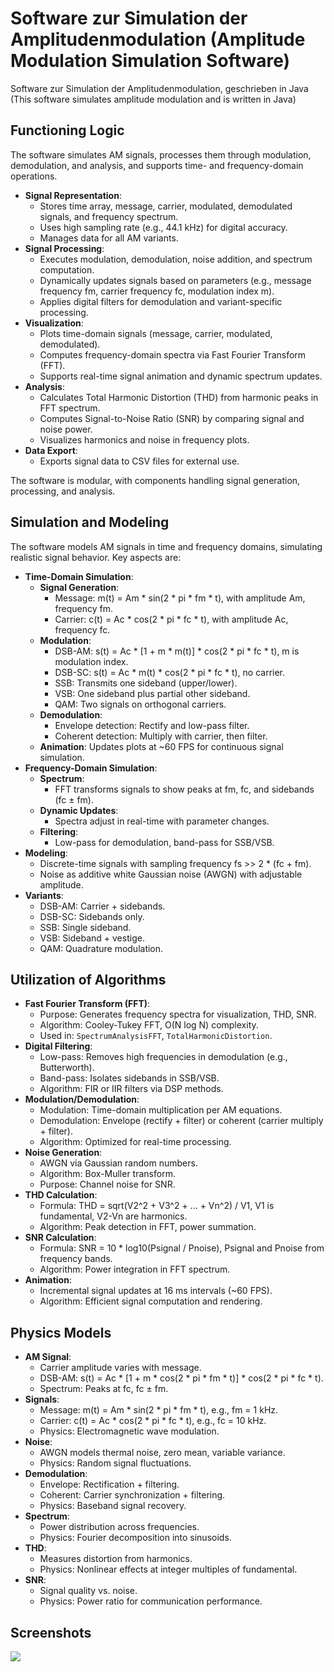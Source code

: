 # Software zur Simulation der Amplitudenmodulation (Amplitude Modulation Simulation Software)

Software zur Simulation der Amplitudenmodulation, geschrieben in Java (This software simulates amplitude modulation and is written in Java)

## Functioning Logic

The software simulates AM signals, processes them through modulation, demodulation, and analysis, and supports time- and frequency-domain operations.

- **Signal Representation**:
  - Stores time array, message, carrier, modulated, demodulated signals, and frequency spectrum.
  - Uses high sampling rate (e.g., 44.1 kHz) for digital accuracy.
  - Manages data for all AM variants.
- **Signal Processing**:
  - Executes modulation, demodulation, noise addition, and spectrum computation.
  - Dynamically updates signals based on parameters (e.g., message frequency fm, carrier frequency fc, modulation index m).
  - Applies digital filters for demodulation and variant-specific processing.
- **Visualization**:
  - Plots time-domain signals (message, carrier, modulated, demodulated).
  - Computes frequency-domain spectra via Fast Fourier Transform (FFT).
  - Supports real-time signal animation and dynamic spectrum updates.
- **Analysis**:
  - Calculates Total Harmonic Distortion (THD) from harmonic peaks in FFT spectrum.
  - Computes Signal-to-Noise Ratio (SNR) by comparing signal and noise power.
  - Visualizes harmonics and noise in frequency plots.
- **Data Export**:
  - Exports signal data to CSV files for external use.

The software is modular, with components handling signal generation, processing, and analysis.

## Simulation and Modeling

The software models AM signals in time and frequency domains, simulating realistic signal behavior. Key aspects are:

- **Time-Domain Simulation**:
  - **Signal Generation**:
    - Message: m(t) = Am * sin(2 * pi * fm * t), with amplitude Am, frequency fm.
    - Carrier: c(t) = Ac * cos(2 * pi * fc * t), with amplitude Ac, frequency fc.
  - **Modulation**:
    - DSB-AM: s(t) = Ac * [1 + m * m(t)] * cos(2 * pi * fc * t), m is modulation index.
    - DSB-SC: s(t) = Ac * m(t) * cos(2 * pi * fc * t), no carrier.
    - SSB: Transmits one sideband (upper/lower).
    - VSB: One sideband plus partial other sideband.
    - QAM: Two signals on orthogonal carriers.
  - **Demodulation**:
    - Envelope detection: Rectify and low-pass filter.
    - Coherent detection: Multiply with carrier, then filter.
  - **Animation**: Updates plots at ~60 FPS for continuous signal simulation.
- **Frequency-Domain Simulation**:
  - **Spectrum**:
    - FFT transforms signals to show peaks at fm, fc, and sidebands (fc ± fm).
  - **Dynamic Updates**:
    - Spectra adjust in real-time with parameter changes.
  - **Filtering**:
    - Low-pass for demodulation, band-pass for SSB/VSB.
- **Modeling**:
  - Discrete-time signals with sampling frequency fs >> 2 * (fc + fm).
  - Noise as additive white Gaussian noise (AWGN) with adjustable amplitude.
- **Variants**:
  - DSB-AM: Carrier + sidebands.
  - DSB-SC: Sidebands only.
  - SSB: Single sideband.
  - VSB: Sideband + vestige.
  - QAM: Quadrature modulation.

## Utilization of Algorithms

- **Fast Fourier Transform (FFT)**:
  - Purpose: Generates frequency spectra for visualization, THD, SNR.
  - Algorithm: Cooley-Tukey FFT, O(N log N) complexity.
  - Used in: `SpectrumAnalysisFFT`, `TotalHarmonicDistortion`.
- **Digital Filtering**:
  - Low-pass: Removes high frequencies in demodulation (e.g., Butterworth).
  - Band-pass: Isolates sidebands in SSB/VSB.
  - Algorithm: FIR or IIR filters via DSP methods.
- **Modulation/Demodulation**:
  - Modulation: Time-domain multiplication per AM equations.
  - Demodulation: Envelope (rectify + filter) or coherent (carrier multiply + filter).
  - Algorithm: Optimized for real-time processing.
- **Noise Generation**:
  - AWGN via Gaussian random numbers.
  - Algorithm: Box-Muller transform.
  - Purpose: Channel noise for SNR.
- **THD Calculation**:
  - Formula: THD = sqrt(V2^2 + V3^2 + ... + Vn^2) / V1, V1 is fundamental, V2-Vn are harmonics.
  - Algorithm: Peak detection in FFT, power summation.
- **SNR Calculation**:
  - Formula: SNR = 10 * log10(Psignal / Pnoise), Psignal and Pnoise from frequency bands.
  - Algorithm: Power integration in FFT spectrum.
- **Animation**:
  - Incremental signal updates at 16 ms intervals (~60 FPS).
  - Algorithm: Efficient signal computation and rendering.

## Physics Models

- **AM Signal**:
  - Carrier amplitude varies with message.
  - DSB-AM: s(t) = Ac * [1 + m * cos(2 * pi * fm * t)] * cos(2 * pi * fc * t).
  - Spectrum: Peaks at fc, fc ± fm.
- **Signals**:
  - Message: m(t) = Am * sin(2 * pi * fm * t), e.g., fm = 1 kHz.
  - Carrier: c(t) = Ac * cos(2 * pi * fc * t), e.g., fc = 10 kHz.
  - Physics: Electromagnetic wave modulation.
- **Noise**:
  - AWGN models thermal noise, zero mean, variable variance.
  - Physics: Random signal fluctuations.
- **Demodulation**:
  - Envelope: Rectification + filtering.
  - Coherent: Carrier synchronization + filtering.
  - Physics: Baseband signal recovery.
- **Spectrum**:
  - Power distribution across frequencies.
  - Physics: Fourier decomposition into sinusoids.
- **THD**:
  - Measures distortion from harmonics.
  - Physics: Nonlinear effects at integer multiples of fundamental.
- **SNR**:
  - Signal quality vs. noise.
  - Physics: Power ratio for communication performance.

## Screenshots

![](https://raw.githubusercontent.com/KMORaza/AM_Simulation_Software/refs/heads/main/AM%20Software/009/Screenshot.png)
